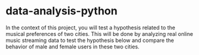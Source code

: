 # data-analysis-python
In the context of this project, you will test a hypothesis related to the musical preferences of two cities. This will be done by analyzing real online music streaming data to test the hypothesis below and compare the behavior of male and female users in these two cities.
